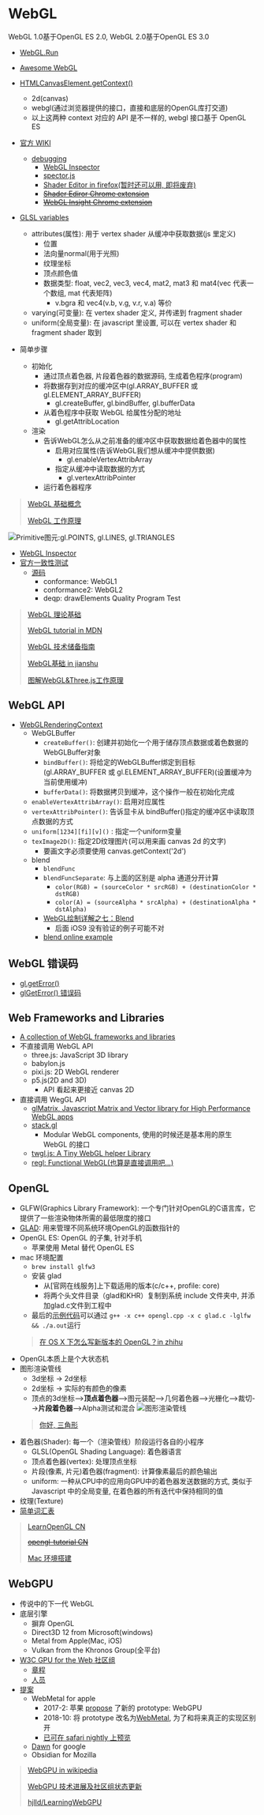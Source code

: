 # WebGL

WebGL 1.0基于OpenGL ES 2.0, WebGL 2.0基于OpenGL ES 3.0

* [WebGL.Run](https://webgl.run/)
* [Awesome WebGL](http://asmcn.icopy.site/awesome/awesome-webgl/)
* [HTMLCanvasElement.getContext()](https://developer.mozilla.org/en-US/docs/Web/API/HTMLCanvasElement/getContext)
  * 2d(canvas)
  * webgl(通过浏览器提供的接口，直接和底层的OpenGL库打交道)
  * 以上这两种 context 对应的 API 是不一样的, webgl 接口基于 OpenGL ES

* [官方 WIKI](https://www.khronos.org/webgl/wiki/)
  * [debugging](https://www.khronos.org/webgl/wiki/Debugging)
    * [WebGL Inspector](http://benvanik.github.io/WebGL-Inspector/)
    * [spector.js](https://spector.babylonjs.com/)
    * [Shader Editor in firefox(暂时还可以用, 即将废弃)](https://developer.mozilla.org/en-US/docs/Tools/Shader_Editor)
    * [~~Shader Ediror Chrome extension~~](https://github.com/spite/ShaderEditorExtension/issues)
    * [~~WebGL Insight Chrome extension~~](https://github.com/3Dparallax/insight)
* [GLSL variables](https://developer.mozilla.org/en-US/docs/Web/API/WebGL_API/Data)
  * attributes(属性): 用于 vertex shader 从缓冲中获取数据(js 里定义)
    * 位置
    * 法向量normal(用于光照)
    * 纹理坐标
    * 顶点颜色值
    * 数据类型: float, vec2, vec3, vec4, mat2, mat3 和 mat4(vec 代表一个数组, mat 代表矩阵)
      * v.bgra 和 vec4(v.b, v.g, v.r, v.a) 等价
  * varying(可变量): 在 vertex shader 定义, 并传递到 fragment shader  
  * uniform(全局变量): 在 javascript 里设置, 可以在 vertex shader 和 fragment shader 取到
* 简单步骤
  * 初始化
    * 通过顶点着色器, 片段着色器的数据源码, 生成着色程序(program)
    * 将数据存到对应的缓冲区中(gl.ARRAY_BUFFER 或 gl.ELEMENT_ARRAY_BUFFER)
      * gl.createBuffer, gl.bindBuffer, gl.bufferData
    * 从着色程序中获取 WebGL 给属性分配的地址
      * gl.getAttribLocation
  * 渲染
    * 告诉WebGL怎么从之前准备的缓冲区中获取数据给着色器中的属性
      * 启用对应属性(告诉WebGL我们想从缓冲中提供数据)
        * gl.enableVertexAttribArray
      * 指定从缓冲中读取数据的方式
        * gl.vertexAttribPointer
    * 运行着色器程序

> [WebGL 基础概念](https://webglfundamentals.org/webgl/lessons/zh_cn/webgl-fundamentals.html)
>
> [WebGL 工作原理](https://webglfundamentals.org/webgl/lessons/zh_cn/webgl-how-it-works.html)

![Primitive图元:gl.POINTS, gl.LINES, gl.TRIANGLES](https://upload-images.jianshu.io/upload_images/1931244-03ba18449fa1379b.png?imageMogr2/auto-orient/strip%7CimageView2/2/w/968/format/webp)
  
* [WebGL Inspector](https://chrome.google.com/webstore/detail/webgl-inspector/ogkcjmbhnfmlnielkjhedpcjomeaghda/related)
* [官方一致性测试](https://www.khronos.org/registry/webgl/sdk/tests/webgl-conformance-tests.html)
  * [源码](https://github.com/KhronosGroup/WebGL)
    * conformance: WebGL1
    * conformance2: WebGL2
    * deqp: drawElements Quality Program Test

> [WebGL 理论基础](https://webglfundamentals.org/webgl/lessons/zh_cn/)
>
> [WebGL tutorial in MDN](https://developer.mozilla.org/zh-CN/docs/Web/API/WebGL_API/Tutorial/Getting_started_with_WebGL)
>
> [WebGL 技术储备指南](http://taobaofed.org/blog/2015/12/21/webgl-handbook/)
>
> [WebGL基础 in jianshu](https://www.jianshu.com/p/03052bf4f40c)
>
> [图解WebGL&Three.js工作原理](http://www.cnblogs.com/wanbo/p/6754066.html?f=tt)

## WebGL API

* [WebGLRenderingContext](https://developer.mozilla.org/zh-CN/docs/Web/API/WebGLRenderingContext)
  * WebGLBuffer
    * `createBuffer()`: 创建并初始化一个用于储存顶点数据或着色数据的WebGLBuffer对象
    * `bindBuffer()`: 将给定的WebGLBuffer绑定到目标(gl.ARRAY_BUFFER 或 gl.ELEMENT_ARRAY_BUFFER)(设置缓冲为当前使用缓冲)
    * `bufferData()`: 将数据拷贝到缓冲，这个操作一般在初始化完成
  * `enableVertexAttribArray()`: 启用对应属性
  * `vertexAttribPointer()`: 告诉显卡从 bindBuffer()指定的缓冲区中读取顶点数据的方式
  * `uniform[1234][fi][v]()` : 指定一个uniform变量
  * `texImage2D()`: 指定2D纹理图片(可以用来画 canvas 2d 的文字)
    * 要画文字必须要使用 canvas.getContext('2d')
  * blend
    * `blendFunc`
    * `blendFuncSeparate`: 与上面的区别是 alpha 通道分开计算
      * `color(RGB) = (sourceColor * srcRGB) + (destinationColor * dstRGB)`
      * `color(A) = (sourceAlpha * srcAlpha) + (destinationAlpha * dstAlpha)`
    * [WebGL绘制详解之七：Blend](http://www.jiazhengblog.com/blog/2017/01/04/2989/)
      * 后面 iOS9 没有验证的例子可能不对
    * [blend online example](http://mrdoob.github.io/webgl-blendfunctions/blendfuncseparate.html)

## WebGL 错误码

* [gl.getError()](https://developer.mozilla.org/en-US/docs/Web/API/WebGLRenderingContext/getError)
* [glGetError() 错误码](https://learnopengl-cn.github.io/06%20In%20Practice/01%20Debugging/)

## Web Frameworks and Libraries

* [A collection of WebGL frameworks and libraries](https://gist.github.com/dmnsgn/76878ba6903cf15789b712464875cfdc)
* 不直接调用 WebGL API
  * three.js: JavaScript 3D library
  * babylon.js
  * pixi.js: 2D WebGL renderer
  * p5.js(2D and 3D)
    * API 看起来更接近 canvas 2D
* 直接调用 WegGL API
  * [glMatrix, Javascript Matrix and Vector library for High Performance WebGL apps](http://glmatrix.net/)
  * [stack.gl](http://stack.gl)
    * Modular WebGL components, 使用的时候还是基本用的原生 WebGL 的接口
  * [twgl.js: A Tiny WebGL helper Library](https://github.com/greggman/twgl.js)
  * [regl: Functional WebGL(也算是直接调用吧...)](https://github.com/regl-project/regl)

## OpenGL

* GLFW(Graphics Library Framework): 一个专门针对OpenGL的C语言库，它提供了一些渲染物体所需的最低限度的接口
* [GLAD](https://glad.dav1d.de/): 用来管理不同系统环境OpenGL的函数指针的
* OpenGL ES: OpenGL 的子集, 针对手机
  * 苹果使用 Metal 替代 OpenGL ES
* mac 环境配置
  * `brew install glfw3`
  * 安装 glad
    * 从[官网在线服务]上下载适用的版本(c/c++, profile: core)
    * 将两个头文件目录（glad和KHR）复制到系统 include 文件夹中, 并添加glad.c文件到工程中
  * 最后的[示例代码](https://learnopengl.com/code_viewer_gh.php?code=src/1.getting_started/1.2.hello_window_clear/hello_window_clear.cpp)可以通过 `g++ -x c++ opengl.cpp -x c glad.c -lglfw && ./a.out`运行
  > [在 OS X 下怎么写新版本的 OpenGL？in zhihu](https://www.zhihu.com/question/29745396)
* OpenGL本质上是个大状态机
* 图形渲染管线
  * 3d坐标 -> 2d坐标
  * 2d坐标 -> 实际的有颜色的像素
  * 顶点的3d坐标-->**顶点着色器**-->图元装配-->几何着色器-->光栅化-->裁切-->**片段着色器**-->Alpha测试和混合
  ![图形渲染管线](https://learnopengl-cn.github.io/img/01/04/pipeline.png)
  > [你好, 三角形](https://learnopengl-cn.github.io/01%20Getting%20started/04%20Hello%20Triangle/)
* 着色器(Shader): 每一个（渲染管线）阶段运行各自的小程序
  * GLSL(OpenGL Shading Language): 着色器语言
  * 顶点着色器(vertex): 处理顶点坐标
  * 片段(像素, 片元)着色器(fragment): 计算像素最后的颜色输出
  * uniform: 一种从CPU中的应用向GPU中的着色器发送数据的方式, 类似于 Javascript 中的全局变量, 在着色器的所有迭代中保持相同的值
* 纹理(Texture)
* [简单词汇表](https://learnopengl-cn.github.io/01%20Getting%20started/10%20Review/)

> [LearnOpenGL CN](https://learnopengl-cn.github.io/)
>
> [~~opengl-tutorial CN~~](http://www.opengl-tutorial.org/cn/)
>
> [Mac 环境搭建](http://blog.shenyuanluo.com/OpenGLEnvironment.html)

## WebGPU

* 传说中的下一代 WebGL
* 底层引擎
  * 摒弃 OpenGL
  * Direct3D 12 from Microsoft(windows)
  * Metal from Apple(Mac, iOS)
  * Vulkan from the Khronos Group(全平台)
* [W3C GPU for the Web 社区组](https://www.w3.org/community/gpu/)
  * [章程](https://gpuweb.github.io/admin/cg-charter.html)
  * [人员](https://www.w3.org/community/gpu/participants)
* [提案](https://github.com/gpuweb/gpuweb/wiki/Proposals---Experiments)
  * WebMetal for apple
    * 2017-2: 苹果 [propose](https://webkit.org/blog/7380/next-generation-3d-graphics-on-the-web/) 了新的 prototype: WebGPU
    * 2018-10: 将 prototype 改名为[WebMetal](https://webkit.org/blog/7504/webgpu-prototype-and-demos/), 为了和将来真正的实现区别开
    * [已可在 safari nightly 上预览](https://webkit.org/demos/webmetal/)
  * [Dawn](https://dawn.googlesource.com/dawn) for google
  * Obsidian for Mozilla

> [WebGPU in wikipedia](https://en.wikipedia.org/wiki/WebGPU)
>
> [WebGPU 技术进展及社区组状态更新](https://www.w3.org/2018/11/17-chinese-web-gpu.pdf)
>
> [hjlld/LearningWebGPU](https://github.com/hjlld/LearningWebGPU/blob/master/Lesson0_Whole_new_start/Tutorial/Lesson0_Whole_new_start.md)
